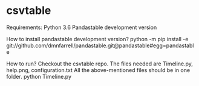 # csvtable
Requirements:
Python 3.6
Pandastable development version

How to install pandastable development version?
python -m pip install -e git://github.com/dmnfarrell/pandastable.git@pandastable#egg=pandastable

How to run?
Checkout the csvtable repo. The files needed are Timeline.py, help.png, configuration.txt
All the above-mentioned files should be in one folder.
python Timeline.py

